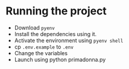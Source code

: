 # Running the project
 - Download `pyenv`
 - Install the dependencies using it.
 - Activate the environment using `pyenv shell`
 - cp `.env.example` to `.env`
 - Change the variables
 - Launch using python primadonna.py
